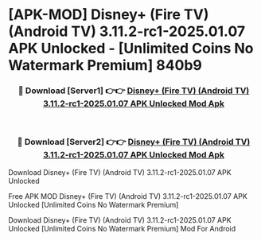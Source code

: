 # [APK-MOD] Disney+ (Fire TV) (Android TV) 3.11.2-rc1-2025.01.07 APK Unlocked - [Unlimited Coins No Watermark Premium] 840b9



<div align="center">
<h3>🔴 Download [Server1] 👉👉 <a href="https://momento.my/?title=Disney+_(Fire_TV)_(Android_TV)_3.11.2-rc1-2025.01.07_APK_Unlocked">Disney+ (Fire TV) (Android TV) 3.11.2-rc1-2025.01.07 APK Unlocked Mod Apk</a></h3><br>

<h3>🔴 Download [Server2] 👉👉 <a href="https://momento.my/?title=Disney+_(Fire_TV)_(Android_TV)_3.11.2-rc1-2025.01.07_APK_Unlocked">Disney+ (Fire TV) (Android TV) 3.11.2-rc1-2025.01.07 APK Unlocked Mod Apk</a></h3>
</div>



Download Disney+ (Fire TV) (Android TV) 3.11.2-rc1-2025.01.07 APK Unlocked 

Free APK MOD Disney+ (Fire TV) (Android TV) 3.11.2-rc1-2025.01.07 APK Unlocked [Unlimited Coins No Watermark Premium]

Download Disney+ (Fire TV) (Android TV) 3.11.2-rc1-2025.01.07 APK Unlocked [Unlimited Coins No Watermark Premium] Mod For Android
